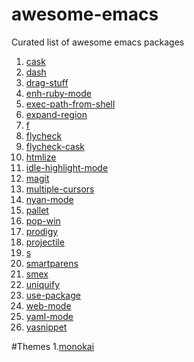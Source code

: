 awesome-emacs
=============

Curated list of awesome emacs packages

1. [cask](https://github.com/cask/cask)
2. [dash](https://github.com/magnars/dash.el)
3. [drag-stuff](https://github.com/rejeep/drag-stuff.el)
4. [enh-ruby-mode](https://github.com/jacott/Enhanced-Ruby-Mode)
4. [exec-path-from-shell](https://github.com/purcell/exec-path-from-shell)
5. [expand-region](https://github.com/magnars/expand-region.el)
6. [f](https://github.com/rejeep/f.el)
7. [flycheck](https://github.com/flycheck/flycheck)
8. [flycheck-cask](https://github.com/flycheck/flycheck-cask)
9. [htmlize](https://github.com/emacsmirror/htmlize)
10. [idle-highlight-mode](https://github.com/nonsequitur/idle-highlight-mode/blob/master/idle-highlight-mode.el)
11. [magit](https://github.com/magit/magit)
12. [multiple-cursors](https://github.com/magnars/multiple-cursors.el)
13. [nyan-mode](https://github.com/TeMPOraL/nyan-mode)
14. [pallet](https://github.com/rdallasgray/pallet)
15. [pop-win](https://github.com/m2ym/popwin-el)
16. [prodigy](https://github.com/rejeep/prodigy.el)
17. [projectile](https://github.com/bbatsov/projectile)
18. [s](https://github.com/magnars/s.el)
19. [smartparens](https://github.com/Fuco1/smartparens)
20. [smex](https://github.com/nonsequitur/smex)
21. [uniquify](http://www.emacswiki.org/emacs/uniquify)
21. [use-package](https://github.com/jwiegley/use-package)
22. [web-mode](https://github.com/fxbois/web-mode)
23. [yaml-mode](http://www.emacswiki.org/emacs/YamlMode)
23. [yasnippet](https://github.com/capitaomorte/yasnippet)


#Themes
1.[monokai](https://github.com/oneKelvinSmith/monokai-emacs)
